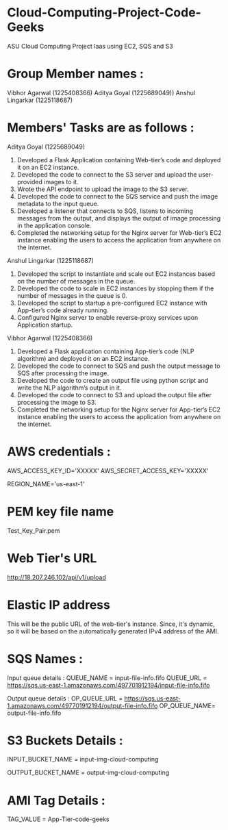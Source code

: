 # Cloud-Computing-Project-Code-Geeks
ASU Cloud Computing Project Iaas using EC2, SQS and S3

# Group Member names : 
Vibhor Agarwal (1225408366)
Aditya Goyal (1225689049))
Anshul Lingarkar (1225118687)

# Members' Tasks are as follows : 

Aditya Goyal (1225689049)
1.	Developed a Flask Application containing Web-tier’s code and deployed it on an EC2 instance.
2.	Developed the code to connect to the S3 server and upload the user-provided images to it.
3.	Wrote the API endpoint to upload the image to the S3 server.
4.	Developed the code to connect to the SQS service and push the image metadata to the input queue.
5.	Developed a listener that connects to SQS, listens to incoming messages from the output, and displays the output of image processing in the application     console.
6.	Completed the networking setup for the Nginx server for Web-tier’s EC2 instance enabling the users to access the application from anywhere on the           internet.

Anshul Lingarkar (1225118687)
1.	Developed the script to instantiate and scale out EC2 instances based on the number of messages in the queue.
2.	Developed the code to scale in EC2 instances by stopping them if the number of messages in the queue is 0.
3.	Developed the script to startup a pre-configured EC2 instance with App-tier’s code already running.
4.	Configured Nginx server to enable reverse-proxy services upon Application startup.

Vibhor Agarwal (1225408366)
1.	Developed a Flask application containing App-tier’s code (NLP algorithm) and deployed it on an EC2 instance.
2.	Developed the code to connect to SQS and push the output message to SQS after processing the image.
3.	Developed the code to create an output file using python script and write the NLP algorithm’s output in it.
4.	Developed the code to connect to S3 and upload the output file after processing the image to S3.
5.	Completed the networking setup for the Nginx server for App-tier’s EC2 instance enabling the users to access the application from anywhere on the           internet.


# AWS credentials : 

AWS_ACCESS_KEY_ID='XXXXX'
AWS_SECRET_ACCESS_KEY='XXXXX'

REGION_NAME='us-east-1'

# PEM key file name
Test_Key_Pair.pem

# Web Tier's URL 
http://18.207.246.102/api/v1/upload

# Elastic IP address 
This will be the public URL of the web-tier's instance. Since, it's dynamic, so it will be based on the automatically generated IPv4 address of the AMI.


# SQS Names : 

Input queue details : 
QUEUE_NAME = input-file-info.fifo
QUEUE_URL = https://sqs.us-east-1.amazonaws.com/497701912194/input-file-info.fifo

Output queue details : 
OP_QUEUE_URL = https://sqs.us-east-1.amazonaws.com/497701912194/output-file-info.fifo
OP_QUEUE_NAME= output-file-info.fifo

# S3 Buckets Details : 

INPUT_BUCKET_NAME = input-img-cloud-computing

OUTPUT_BUCKET_NAME = output-img-cloud-computing

# AMI Tag Details :

TAG_VALUE = App-Tier-code-geeks

